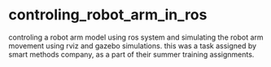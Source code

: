 # controling_robot_arm_in_ros

controling a robot arm model using ros system and simulating the robot arm movement using rviz and gazebo simulations.
this was a task assigned by smart methods company, as a part of their summer training assignments.
